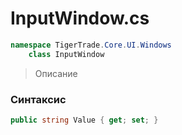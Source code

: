 
# InputWindow.cs
```csharp
namespace TigerTrade.Core.UI.Windows  
    class InputWindow
```

> Описание

### Синтаксис
```csharp
public string Value { get; set; }
```
